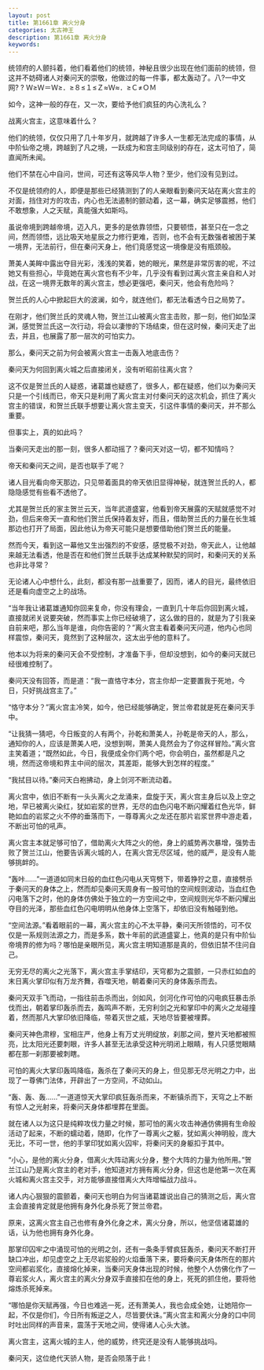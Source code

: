 ```yaml
---
layout: post
title: 第1661章 离火分身
categories: 太古神王
description: 第1661章 离火分身
keywords:
---
```


统领府的人颤抖着，他们看着他们的统领，神秘且很少出现在他们面前的统领，但这并不妨碍诸人对秦问天的崇敬，他做过的每一件事，都太轰动了。八?一中文网? ? Ｗ≥Ｗ＝Ｗ≥．≥８≤１≤Ｚ≈Ｗ≈．≥Ｃ≠ＯＭ

如今，这神一般的存在，又一次，要给予他们疯狂的内心洗礼么？

战离火宫主，这意味着什么？

他们的统领，仅仅只用了几十年岁月，就跨越了许多人一生都无法完成的事情，从中阶仙帝之境，跨越到了凡之境，一跃成为和宫主同级别的存在，这太可怕了，简直闻所未闻。

他们不禁在心中自问，世间，可还有这等风华人物？至少，他们没有见到过。

不仅是统领府的人，即便是那些已经猜测到了的人亲眼看到秦问天站在离火宫主的对面，挡住对方的攻击，内心也无法遏制的颤动着，这一幕，确实足够震撼，他们不敢想象，人之天赋，真能强大如斯吗。

虽说帝境到跨越帝境，迈入凡，更多的是依靠领悟，只要顿悟，甚至只在一念之间，然而领悟，远比吸天地星辰之力修行更难，否则，也不会有无数强者被困于某一境界，无法前行，但在秦问天身上，他们竟感觉这一境像是没有瓶颈般。

萧美人美眸中露出夺目光彩，浅浅的笑着，她的眼光，果然是非常厉害的呢，不过她又有些担心，毕竟她在离火宫也有不少年，几乎没有看到过离火宫主亲自和人对战，在这一境界无数年的离火宫主，想必更强吧，秦问天，他会有危险吗？

贺兰氏的人心中掀起巨大的波澜，如今，就连他们，都无法看透今日之局势了。

在刚才，他们贺兰氏的灵魂人物，贺兰江山被离火宫主击败，那一刻，他们如坠深渊，感觉贺兰氏这一次行动，将会以凄惨的下场结束，但在这时候，秦问天走了出去，并且，也展露了那一层次的可怕实力。

那么，秦问天之前为何会被离火宫主一击轰入地底击伤？

秦问天为何回到离火城之后直接闭关，没有听昭前往离火宫？

这不仅是贺兰氏的人疑惑，诸葛雄也疑惑了，很多人，都在疑惑，他们以为秦问天只是一个引线而已，帝天只是利用了离火宫主对付秦问天的这次机会，抓住了离火宫主的错误，和贺兰氏联手想要让离火宫主变天，引这件事情的秦问天，并不那么重要。

但事实上，真的如此吗？

当秦问天走出的那一刻，很多人都动摇了？秦问天对这一切，都不知情吗？

帝天和秦问天之间，是否也联手了呢？

诸人目光看向帝天那边，只见带着面具的帝天依旧显得神秘，就连贺兰氏的人，都隐隐感觉有些看不透他了。

尤其是贺兰氏的家主贺兰云天，当年武道盛宴，他看到帝天展露的天赋就感觉不对劲，但后来帝天一直和他们贺兰氏保持着友好，而且，借助贺兰氏的力量在长生城那边也打开了局面，因此他认为帝天可能只是想要借助他们贺兰氏的能量。

然而今天，看到这一幕他又生出强烈的不安感，感觉极不对劲，帝天此人，让他越来越无法看透，他是否在和他们贺兰氏联手达成某种默契的同时，和秦问天的关系也非比寻常？

无论诸人心中想什么，此刻，都没有那一战重要了，因而，诸人的目光，最终依旧还是看向虚空之上的战场。

“当年我让诸葛雄通知你回来复命，你没有理会，一直到几十年后你回到离火城，直接就闭关说要突破，然而事实上你已经破境了，这么做的目的，就是为了引我亲自前来吧，那么当年是谁，向你告密的？”离火宫主看着秦问天问道，他内心也同样震惊，秦问天，竟然到了这种层次，这太出乎他的意料了。

他本以为将来的秦问天会不受控制，才准备下手，但却没想到，如今的秦问天就已经很难控制了。

秦问天没有回答，而是道：“我一直恪守本分，宫主你却一定要置我于死地，今日，只好挑战宫主了。”

“恪守本分？”离火宫主冷笑，如今，他已经能够确定，贺兰帝君就是死在秦问天手中。

“让我猜一猜吧，今日叛变的人有两个，孙乾和萧美人，孙乾是帝天的人，那么，通知你的人，应该是萧美人吧，没想到啊，萧美人竟然会为了你这样冒险。”离火宫主笑着道；“既然如此，今日，我便成全你们两个吧，你会明白，虽然都是凡之境，然而这帝境和界主中间的层次，其差距，能够大到怎样的程度。”

“我拭目以待。”秦问天白袍拂动，身上剑河不断流动着。

离火宫中，依旧不断有一头头离火之龙涌来，盘旋于天，离火宫主身后以及上空之地，早已被离火染红，犹如岩浆的世界，无尽的血色闪电不断闪耀着红色光华，鲜艳如血的岩浆之火不停的垂落而下，一尊尊离火之龙还在那片岩浆世界中游走着，不断出可怕的吼声。

离火宫主本就足够可怕了，借助离火大阵之火的他，身上的威势再次暴增，强势击败了贺兰江山，他要告诉离火城的人，在离火宫无尽区域，他的威严，是没有人能够挑衅的。

“轰咔……”一道道如同末日般的血红色闪电从天穹劈下，带着狰狞之意，直接劈杀于秦问天的身体之上，然而却见秦问天周身有一股可怕的空间规则波动，当血红色闪电落下之时，他的身体仿佛处于独立的一方空间之中，空间规则光华不断闪耀出夺目的光泽，那些血红色闪电明明从他身体上空落下，却依旧没有触碰到他。

“空间法源。”看着眼前的一幕，离火宫主的心不太平静，秦问天所领悟的，可不仅仅是一系规则法源之力，而是多系，数十年前的武道盛宴上，他真的是只有中阶仙帝境界的修为吗？哪怕是亲眼所见，离火宫主明知道那是真的，但依旧禁不住问自己。

无穷无尽的离火之光落下，离火宫主手掌结印，天穹都为之震颤，一只赤红如血的末日离火掌印似有万龙齐舞，吞噬天地，朝着秦问天的身体轰杀而去。

秦问天双手飞而动，一指往前击杀而出，剑如风，剑河化作可怕的闪电疯狂暴击杀伐而出，朝着掌印轰杀而去，轰鸣声不断，无穷利剑之光和掌印中的离火之龙碰撞着，然而那凡大掌印依旧降临，带着灭世之威，天地尽皆要被埋葬。

秦问天神色肃穆，宝相庄严，他身上有万丈光明绽放，刹那之间，整片天地都被照亮，比太阳光还要刺眼，许多人甚至无法承受这种光明闭上眼睛，有人只感觉眼睛都在那一刹那要被刺瞎。

可怕的离火大掌印轰鸣降临，轰杀在了秦问天的身上，但见那无尽光明之力中，出现了一尊佛门法体，开辟出了一方空间，不动如山。

“轰、轰、轰……”一道道惊天大掌印疯狂轰杀而来，不断镇杀而下，天穹之上不断有惊人之光射来，将秦问天身体都埋葬在里面。

就在诸人以为这只是纯粹攻伐力量之时候，那可怕的离火攻击神通仿佛拥有生命般活动了起来，不断的蠕动着，随即，化作了一尊离火之躯，犹如离火神明般，庞大无比，不可一世，他的手掌印犹如离火囚牢，将秦问天的身躯扣于其中。

“小心，是他的离火分身，借离火大阵动离火分身，整个大阵的力量为他所用。”贺兰江山乃是离火宫主的老对手，他知道对方拥有离火分身，但这也是他第一次在离火城和离火宫主交手，对方能够直接借离火大阵增幅战力战斗。

诸人内心狠狠的震颤着，秦问天也明白为何当诸葛雄说出自己的猜测之后，离火宫主会直接肯定就是他拥有身外化身杀死了贺兰帝君。

原来，这离火宫主自己也修有身外化身之术，离火分身，所以，他坚信诸葛雄的话，认为他也拥有身外化身。

那掌印囚牢之中涌现可怕的光明之剑，还有一条条手臂疯狂轰杀，秦问天不断打开缺口冲出，却见虚空之上无尽岩浆般的火焰垂落下来，要将秦问天身体所在的那片空间都岩浆化，直接熔化掉来，当秦问天身体出现的时候，他整个人仿佛化作了一尊岩浆火人，离火宫主的离火分身双手直接扣在他的身上，死死的抓住他，要将他熔炼杀死掉来。

“哪怕是你天赋再强，今日也难逃一死，还有萧美人，我也会成全她，让她陪你一起，不仅是你们，今日所有叛逆之人，尽皆要伏诛。”离火宫主和离火分身的口中同时吐出同样的声音来，震荡于天地之间，使得诸人心头大骇。

离火宫主，这离火城的主人，他的威势，终究还是没有人能够挑战吗。

秦问天，这位绝代天骄人物，是否会陨落于此！
